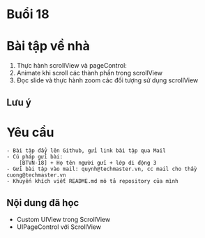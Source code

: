 
# Buổi 18

# Bài tập về nhà
1. Thực hành scrollView và pageControl:
2. Animate khi scroll các thành phần trong scrollView
3. Đọc slide và thực hành zoom các đối tượng sử dụng scrollView
## Lưu ý

# Yêu cầu
    - Bài tập đẩy lên Github, gửi link bài tập qua Mail
    - Cú pháp gửi bài:
        [BTVN-18] + Họ tên người gửi + lớp di động 3
    - Gửi bài tập vào mail: quynh@techmaster.vn, cc mail cho thầy cuong@techmaster.vn
    - Khuyến khích viết README.md mô tả repository của mình

## Nội dung đã học
- Custom UIView trong ScrollView
- UIPageControl với ScrollView


